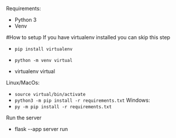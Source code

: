 Requirements:
* Python 3
* Venv

#How to setup
If you have virtualenv installed you can skip this step
* `pip install virtualenv`

* `python -m venv virtual`
* virtualenv virtual

Linux/MacOs:
* `source virtual/bin/activate`
* `python3 -m pip install -r requirements.txt`
Windows:
* `py -m pip install -r requirements.txt`

Run the server
* flask --app server run

